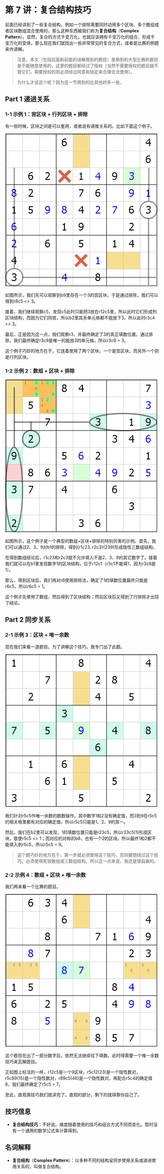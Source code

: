 # 第 7 讲：复合结构技巧

前面已经讲到了一些复合结构，例如一个排除需要同时动用多个区块、多个数组或者区块数组混合使用的，那么这种东西被我们称为**复合结构**（**Complex Pattern**）。显然，复合的方式千变万化，也就应该拥有千变万化的组合，形成千变万化的变体。那么现在我们就找出一些非常常见的复合方式，或者是比赛的例题来作讲解。

> 注意，本文（包括后面和前面的讲解用到的题目）里用到的大型比赛的题目是不能随意使用的，这里的题目都经过了授权（当然不需要授权的题目就不管它们，需要授权的则必须经过同意和协定来合理合法使用）。
>
> 为什么才说这个呢？因为这一节用到的比其他的多一些。

## Part 1 递进关系

### 1-1 示例 1：宫区块 + 行列区块 + 排除

有一些时候，区块之间是可以套用，或者说有递推关系的。比如下面这个例子。

![](.gitbook/assets/01-shuang-qu-kuai-hang-pai-chu-.png)

如图所示，我们先可以观察到b9里存在一个3的宫区块，于是通过排除，我们可以得到r8c5 &lt;&gt; 3。

接着，我们继续观察c5，发现c5此时只能把3放在r12c5里，所以此时它们形成列区块结构，而因为它们同宫，所以b2里其余单元格都不能放下3。所以此时r3c4 &lt;&gt; 3。

最后，正是因为这一点，我们观察r3，并最终确定了3的真正填数位置。通过排除，我们最终确定r3c9是唯一的能放3的单元格，所以r3c9 = 3。

这个例子巧妙的地方在于，它连着使用了两个区块，一个是宫区块，而另外一个则是行列区块。

### 1-2 示例 2：数组 + 区块 + 排除

![](.gitbook/assets/02-yin-xing-san-shu-zu-lie-qu-kuai-hang-pai-chu-.png)

如图所示，这个例子是一个典型的数组+区块+排除的特别厉害的示例。首先，我们可以通过2、3、9对b1的排除，得到{r1c23, r2c3}\(239\)形成隐性三数组结构。

在得到数组结论后，r1c23和r2c3就不允许填入不是2、3、9的其它数字了。接着我们就可以在b1里发现数字1的区块结构，位于r12c1（r3c1不能填1，因为r3c8是1）。

那么，得到区块后，我们再对r6使用排除法，确定了1的填数位置最终只能是r6c5，所以r6c5 = 1。

这个例子先使用了数组，然后得到了区块结构；然后区块后又得到了行排除才出现了结论。

## Part 2 同步关系

### 2-1 示例 3：区块 + 唯一余数

现在我们来看一道题目。为了讲解这个技巧，我专门出了此题。

![](.gitbook/assets/03-qu-kuai-wei-yi-yu-shu-.png)

我们针对r5c5作唯一余数的数数操作。其中数字1和2没有确定值，而3到9在r5c5的相关格里都有对应的确定值，所以r5c5只能是1、2、9的其一。

然后，我们在b2里可以发现，1的填数位置只能是r23c5，所以r23c5\(1\)形成区块，致使r5c5 &lt;&gt; 1；而对应的对称的b8，也有一个2的区块。所以最终1和2都不能填入到r5c5，所以r5c5 = 9。

> 这个题巧妙的地方在于，第一步就必须使用这个技巧，否则要想绕过这个技巧，必须使用死锁数组或三数组结构。所以这一点来说，我还是很自豪的。

### 2-2 示例 4：数组 + 区块 + 唯一余数

我们再来看一个比赛的题目。

![](.gitbook/assets/04-shu-zu-qu-kuai-wei-yu-.png)

这个题目在出了一部分数字后，依然无法继续往下填数。此时得需要一个唯一余数技巧来瓦解题目。

正如图上标注的一样，r12c5是一个9区块，r5c12\(23\)是一个隐性数对，r5c89\(15\)是一个隐性数对，r89c5\(46\)是一个隐性数对，再配合r5c4的确定值8，我们最终确定了r5c5 = 7。

至此，直观类技巧我们就讲完了。直观的部分，剩下的就得靠你自己了。

## 技巧信息

* **复合结构技巧**：不好说。难度随着使用的技巧和组合方式不同而变化。暂时没有一个通用的数学公式来计算得到。

## 名词解释

* **复合结构**（**Complex Pattern**）：以多种不同的结构呈同步使用关系或递进使用关系的，叫做复合结构。

